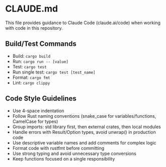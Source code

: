 # CLAUDE.md

This file provides guidance to Claude Code (claude.ai/code) when working with code in this repository.

## Build/Test Commands
- Build: `cargo build`
- Run: `cargo run -- [value]`
- Test: `cargo test`
- Run single test: `cargo test [test_name]`
- Format: `cargo fmt`
- Lint: `cargo clippy`

## Code Style Guidelines
- Use 4-space indentation
- Follow Rust naming conventions (snake_case for variables/functions, CamelCase for types)
- Group imports: std library first, then external crates, then local modules
- Handle errors with Result/Option types, avoid unwrap() in production code
- Use descriptive variable names and add comments for complex logic
- Format code with rustfmt before committing
- Use strong typing and avoid unnecessary type conversions
- Keep functions focused on a single responsibility